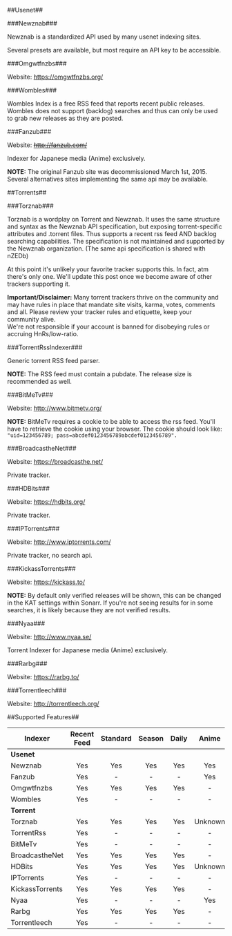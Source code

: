 ##Usenet##

###Newznab###

Newznab is a standardized API used by many usenet indexing sites.

Several presets are available, but most require an API key to be accessible.

###Omgwtfnzbs###

Website: https://omgwtfnzbs.org/  

###Wombles###

Wombles Index is a free RSS feed that reports recent public releases. Wombles does not support (backlog) searches and thus can only be used to grab new releases as they are posted.

###Fanzub###

Website: <s>http://fanzub.com/</s>

Indexer for Japanese media (Anime) exclusively.

**NOTE:** The original Fanzub site was decommissioned March 1st, 2015. Several alternatives sites implementing the same api may be available.

##Torrents##

###Torznab###

Torznab is a wordplay on Torrent and Newznab. It uses the same structure and syntax as the Newznab API specification, but exposing torrent-specific attributes and .torrent files. Thus supports a recent rss feed AND backlog searching capabilities. The specification is not maintained and supported by the Newznab organization.
(The same api specification is shared with nZEDb)

At this point it's unlikely your favorite tracker supports this. In fact, atm there's only one. We'll update this post once we become aware of other trackers supporting it.

**Important/Disclaimer:** Many torrent trackers thrive on the community and may have rules in place that mandate site visits, karma, votes, comments and all. Please review your tracker rules and etiquette, keep your community alive.  
We're not responsible if your account is banned for disobeying rules or accruing HnRs/low-ratio.

###TorrentRssIndexer###

Generic torrent RSS feed parser.

**NOTE:** The RSS feed must contain a pubdate. The release size is recommended as well.

###BitMeTv###

Website: http://www.bitmetv.org/

**NOTE:** BitMeTv requires a cookie to be able to access the rss feed. You'll have to retrieve the cookie using your browser.
The cookie should look like:   
```"uid=123456789; pass=abcdef0123456789abcdef0123456789".```

###BroadcastheNet###

Website: https://broadcasthe.net/

Private tracker.

###HDBits###

Website: https://hdbits.org/

Private tracker.

###IPTorrents###

Website: http://www.iptorrents.com/

Private tracker, no search api.

###KickassTorrents###

Website: https://kickass.to/

**NOTE:** By default only verified releases will be shown, this can be changed in the KAT settings within Sonarr. If you're not seeing results for in some searches, it is likely because they are not verified results.

###Nyaa###

Website: http://www.nyaa.se/

Torrent Indexer for Japanese media (Anime) exclusively.

###Rarbg###

Website: https://rarbg.to/

###Torrentleech###

Website: http://torrentleech.org/

##Supported Features##

| Indexer         | Recent Feed | Standard | Season |  Daily  | Anime | Specials |
|-----------------|:-----------:|:--------:|:------:|:-------:|:-----:|:--------:|
| **Usenet**      |             |          |        |         |       |          |
| Newznab         |     Yes     |    Yes   |   Yes  |   Yes   |  Yes  |   Basic  |
| Fanzub          |     Yes     |     -    |    -   |    -    |  Yes  |     -    |
| Omgwtfnzbs      |     Yes     |    Yes   |   Yes  |   Yes   |   -   |   Basic  |
| Wombles         |     Yes     |     -    |    -   |    -    |   -   |     -    |
| **Torrent**     |             |          |        |         |       |          |
| Torznab         |     Yes     |    Yes   |   Yes  |   Yes   |Unknown|  Unknown |
| TorrentRss      |     Yes     |     -    |    -   |    -    |   -   |     -    |
| BitMeTv         |     Yes     |     -    |    -   |    -    |   -   |     -    |
| BroadcastheNet  |     Yes     |    Yes   |   Yes  |   Yes   |   -   |     -    |
| HDBits          |     Yes     |    Yes   |   Yes  |   Yes   |Unknown|     -    |
| IPTorrents      |     Yes     |     -    |    -   |    -    |   -   |     -    |
| KickassTorrents |     Yes     |    Yes   |   Yes  |   Yes   |   -   |   Basic  |
| Nyaa            |     Yes     |     -    |    -   |    -    |  Yes  |   Basic  |
| Rarbg           |     Yes     |    Yes   |   Yes  |   Yes   |   -   |     -    |
| Torrentleech    |     Yes     |     -    |    -   |    -    |   -   |     -    |